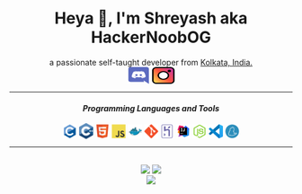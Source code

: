 <div align="center">
    <h1> Heya 👋, I'm Shreyash aka HackerNoobOG</h1>
    a passionate self-taught developer from <a href="https://www.google.com/maps/search/?api=1&query=Kolkata,India">Kolkata, India.</a>
    <br>
    <a href="https://dsc.gg/elice-server" target="blank">
    <img align="center" src="./assets/socials/discord.svg" alt="H5NQcKJEa7" height="30" width="40" /></a>
    </a>
    <a href="https://instagram.com/thereal_shreyash" target="blank">
    <img align="center" src="./assets/socials/instagram.svg" alt="thereal_shreyash" height="30" width="40" />
    </a>
    <!-- <a href="https://raw.githubusercontent.com/Anish-Shobith/Anish-Shobith/master/assets/spotify.svg" target="blank">
    <img align="center" src="./assets/socials/spotify.svg" alt="anish_sho" height="30" width="40" />
    </a> -->
    <!-- <a href="https://stackoverflow.com/users/11995214" target="blank">
    <img align="center" src="./assets/socials/stack-overflow.svg" alt="11995214" height="30" width="40" />
    </a> -->
    <!-- <a href="https://twitter.com/anish_shobith" target="blank">
    <img align="center" src="./assets/socials/twitter.svg" alt="anish_shobith" height="30" width="40" />
    </a> -->
    <hr>
    <h4> <i> Programming Languages and Tools </i> </h4>
    <img align="center" width="25px" src="./assets/languages/c.svg">
    <img align="center" width="25px" src="./assets/languages/cpp.svg">
    <img align="center" width="25px" src="./assets/languages/html.svg">
    <img align="center" width="25px" src="./assets/languages/javascript.svg">
    <img align="center" width="25px" src="./assets/tools/docker.svg">
    <img align="center" width="25px" src="./assets/tools/git.svg">
    <img align="center" width="25px" src="./assets/tools/heroku.svg">
    <img align="center" width="25px" src="./assets/tools/intellij.svg">
    <img align="center" width="25px" src="./assets/tools/nodejs.svg">
    <img align="center" width="25px" src="./assets/tools/visualstudiocode.svg">
    <img align="center" width="25px" src="./assets/tools/yarn.svg">
    <hr>
    <br>
    <img src="https://github-readme-stats.vercel.app/api?username=TheRealShreyash)](https://github.com/TheRealShreyash/github-readme-stats">
    <img src="https://github-readme-stats.vercel.app/api?username=TheRealShreyash&show_icons=true&hide_border=true&theme=dark&count_private=true">
    <br>
    <!-- <img align="center" src="https://github-readme-streak-stats.herokuapp.com/?user=TheFakeShreyashh&" alt="therealshreyash" />
    <br> -->
    <img src="https://github-readme-stats.vercel.app/api/top-langs/?username=TheRealShreyash)](https://github.com/TheRealShreyash/github-readme-stats">
    <br>
    
</div>
